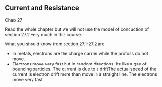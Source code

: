 ## Current and Resistance

<stop-note title="Read Knight 4ed" icon="stopnoteicons:book-icon">
<span slot="message">Chap 27</span>
</stop-note>

Read the whole chapter but we will not use the model of conduction of section 27.2 very much in this course. 

What you should know from section 27.1-27.2 are

* In metals, electrons are the charge carrier while the protons do not move. 
* Electrons move very fast but in random directions. Its like a gas of bouncing particles. The current is due to a driftThe actual speed of the current is electron drift more than move in a straight line. The electrons move very fast 